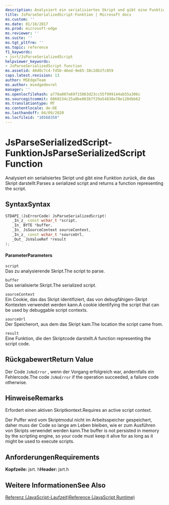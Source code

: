 ```yaml
---
description: Analysiert ein serialisiertes Skript und gibt eine Funktion zurück, die das Skript darstellt.
title: JsParseSerializedScript-Funktion | Microsoft docs
ms.custom: ''
ms.date: 01/18/2017
ms.prod: microsoft-edge
ms.reviewer: ''
ms.suite: ''
ms.tgt_pltfrm: ''
ms.topic: reference
f1_keywords:
- jsrt/JsParseSerializedScript
helpviewer_keywords:
- JsParseSerializedScript function
ms.assetid: 40d0c7c4-fd5b-46ed-9e65-38c2db2fc859
caps.latest.revision: 13
author: MSEdgeTeam
ms.author: msedgedevrel
manager: ''
ms.openlocfilehash: a778a007e69f15063d23cc55f999144ab55a306c
ms.sourcegitcommit: 6860234c25a8be863b7f29a54838e78e120dbb62
ms.translationtype: MT
ms.contentlocale: de-DE
ms.lasthandoff: 04/09/2020
ms.locfileid: "10568350"
---
```

# <span data-ttu-id="5ce5c-103">JsParseSerializedScript-Funktion</span><span class="sxs-lookup"><span data-stu-id="5ce5c-103">JsParseSerializedScript Function</span></span>
<span data-ttu-id="5ce5c-104">Analysiert ein serialisiertes Skript und gibt eine Funktion zurück, die das Skript darstellt.</span><span class="sxs-lookup"><span data-stu-id="5ce5c-104">Parses a serialized script and returns a function representing the script.</span></span>  
  
## <span data-ttu-id="5ce5c-105">Syntax</span><span class="sxs-lookup"><span data-stu-id="5ce5c-105">Syntax</span></span>  
  
```cpp  
STDAPI_(JsErrorCode) JsParseSerializedScript(  
   _In_z_ const wchar_t *script,  
   _In_ BYTE *buffer,  
   _In_ JsSourceContext sourceContext,  
   _In_z_ const wchar_t *sourceUrl,  
   _Out_ JsValueRef *result  
);  
```  
  
#### <span data-ttu-id="5ce5c-106">Parameter</span><span class="sxs-lookup"><span data-stu-id="5ce5c-106">Parameters</span></span>  
 `script`  
 <span data-ttu-id="5ce5c-107">Das zu analysierende Skript.</span><span class="sxs-lookup"><span data-stu-id="5ce5c-107">The script to parse.</span></span>  
  
 `buffer`  
 <span data-ttu-id="5ce5c-108">Das serialisierte Skript.</span><span class="sxs-lookup"><span data-stu-id="5ce5c-108">The serialized script.</span></span>  
  
 `sourceContext`  
 <span data-ttu-id="5ce5c-109">Ein Cookie, das das Skript identifiziert, das von debugfähigen-Skript Kontexten verwendet werden kann.</span><span class="sxs-lookup"><span data-stu-id="5ce5c-109">A cookie identifying the script that can be used by debuggable script contexts.</span></span>  
  
 `sourceUrl`  
 <span data-ttu-id="5ce5c-110">Der Speicherort, aus dem das Skript kam.</span><span class="sxs-lookup"><span data-stu-id="5ce5c-110">The location the script came from.</span></span>  
  
 `result`  
 <span data-ttu-id="5ce5c-111">Eine Funktion, die den Skriptcode darstellt.</span><span class="sxs-lookup"><span data-stu-id="5ce5c-111">A function representing the script code.</span></span>  
  
## <span data-ttu-id="5ce5c-112">Rückgabewert</span><span class="sxs-lookup"><span data-stu-id="5ce5c-112">Return Value</span></span>  
 <span data-ttu-id="5ce5c-113">Der Code `JsNoError` , wenn der Vorgang erfolgreich war, andernfalls ein Fehlercode.</span><span class="sxs-lookup"><span data-stu-id="5ce5c-113">The code `JsNoError` if the operation succeeded, a failure code otherwise.</span></span>  
  
## <span data-ttu-id="5ce5c-114">Hinweise</span><span class="sxs-lookup"><span data-stu-id="5ce5c-114">Remarks</span></span>  
 <span data-ttu-id="5ce5c-115">Erfordert einen aktiven Skriptkontext.</span><span class="sxs-lookup"><span data-stu-id="5ce5c-115">Requires an active script context.</span></span>  
  
 <span data-ttu-id="5ce5c-116">Der Puffer wird vom Skriptmodul nicht im Arbeitsspeicher gespeichert, daher muss der Code so lange am Leben bleiben, wie er zum Ausführen von Skripts verwendet werden kann.</span><span class="sxs-lookup"><span data-stu-id="5ce5c-116">The buffer is not persisted in memory by the scripting engine, so your code must keep it alive for as long as it might be used to execute scripts.</span></span>  
  
## <span data-ttu-id="5ce5c-117">Anforderungen</span><span class="sxs-lookup"><span data-stu-id="5ce5c-117">Requirements</span></span>  
 <span data-ttu-id="5ce5c-118">**Kopfzeile:** jsrt. h</span><span class="sxs-lookup"><span data-stu-id="5ce5c-118">**Header:** jsrt.h</span></span>  
  
## <span data-ttu-id="5ce5c-119">Weitere Informationen</span><span class="sxs-lookup"><span data-stu-id="5ce5c-119">See Also</span></span>  
 [<span data-ttu-id="5ce5c-120">Referenz (JavaScript-Laufzeit)</span><span class="sxs-lookup"><span data-stu-id="5ce5c-120">Reference (JavaScript Runtime)</span></span>](../chakra-hosting/reference-javascript-runtime.md)